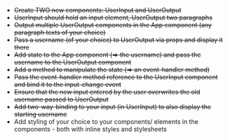 - <del>Create TWO new components: UserInput and UserOutput</del>
- <del>UserInput should hold an input element, UserOutput two paragraphs</del>
- <del>Output multiple UserOutput components in the App component (any paragraph texts of your choice)</del>
- <del>Pass a username (of your choice) to UserOutput via props and display it there</del>
- <del>Add state to the App component (=> the username) and pass the username to the UserOutput component</del>
- <del>Add a method to manipulate the state (=> an event-handler method)</del>
- <del>Pass the event-handler method reference to the UserInput component and bind it to the input-change event</del>
- <del>Ensure that the new input entered by the user overwrites the old username passed to UserOutput</del>
- <del>Add two-way-binding to your input (in UserInput) to also display the starting username</del>
- Add styling of your choice to your components/ elements in the components - both with inline styles and stylesheets